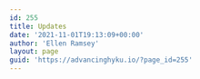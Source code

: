 ```yaml
---
id: 255
title: Updates
date: '2021-11-01T19:13:09+00:00'
author: 'Ellen Ramsey'
layout: page
guid: 'https://advancinghyku.io/?page_id=255'
---
```


